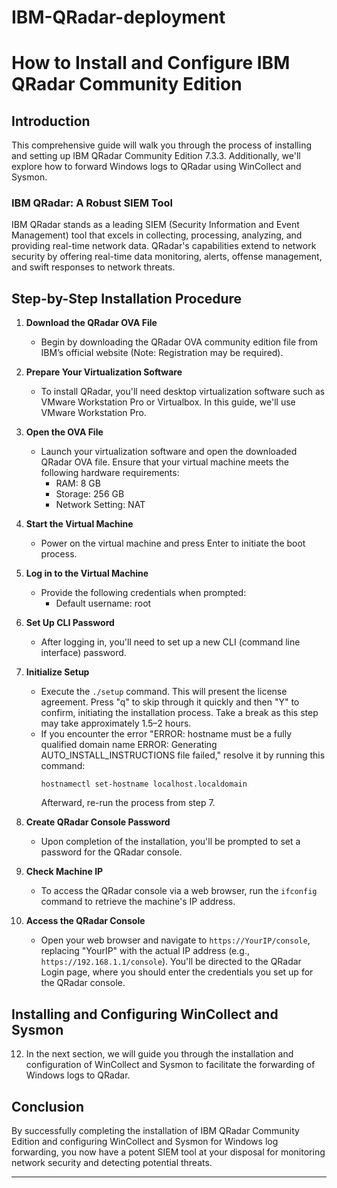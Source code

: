 # IBM-QRadar-deployment

# How to Install and Configure IBM QRadar Community Edition

## Introduction

This comprehensive guide will walk you through the process of installing and setting up IBM QRadar Community Edition 7.3.3. Additionally, we'll explore how to forward Windows logs to QRadar using WinCollect and Sysmon.

### IBM QRadar: A Robust SIEM Tool

IBM QRadar stands as a leading SIEM (Security Information and Event Management) tool that excels in collecting, processing, analyzing, and providing real-time network data. QRadar's capabilities extend to network security by offering real-time data monitoring, alerts, offense management, and swift responses to network threats.

## Step-by-Step Installation Procedure

1. **Download the QRadar OVA File**
   - Begin by downloading the QRadar OVA community edition file from IBM’s official website (Note: Registration may be required).

2. **Prepare Your Virtualization Software**
   - To install QRadar, you'll need desktop virtualization software such as VMware Workstation Pro or Virtualbox. In this guide, we'll use VMware Workstation Pro.

3. **Open the OVA File**
   - Launch your virtualization software and open the downloaded QRadar OVA file. Ensure that your virtual machine meets the following hardware requirements:
     - RAM: 8 GB
     - Storage: 256 GB
     - Network Setting: NAT

4. **Start the Virtual Machine**
   - Power on the virtual machine and press Enter to initiate the boot process.

5. **Log in to the Virtual Machine**
   - Provide the following credentials when prompted:
     - Default username: root

6. **Set Up CLI Password**
   - After logging in, you'll need to set up a new CLI (command line interface) password.

7. **Initialize Setup**
   - Execute the `./setup` command. This will present the license agreement. Press "q" to skip through it quickly and then "Y" to confirm, initiating the installation process. Take a break as this step may take approximately 1.5–2 hours.
   - If you encounter the error "ERROR: hostname must be a fully qualified domain name ERROR: Generating AUTO_INSTALL_INSTRUCTIONS file failed," resolve it by running this command:
     ```
     hostnamectl set-hostname localhost.localdomain
     ```
     Afterward, re-run the process from step 7.

8. **Create QRadar Console Password**
   - Upon completion of the installation, you'll be prompted to set a password for the QRadar console.

9. **Check Machine IP**
   - To access the QRadar console via a web browser, run the `ifconfig` command to retrieve the machine's IP address.

10. **Access the QRadar Console**
    - Open your web browser and navigate to `https://YourIP/console`, replacing "YourIP" with the actual IP address (e.g., `https://192.168.1.1/console`). You'll be directed to the QRadar Login page, where you should enter the credentials you set up for the QRadar console.

## Installing and Configuring WinCollect and Sysmon

12. In the next section, we will guide you through the installation and configuration of WinCollect and Sysmon to facilitate the forwarding of Windows logs to QRadar.

## Conclusion

By successfully completing the installation of IBM QRadar Community Edition and configuring WinCollect and Sysmon for Windows log forwarding, you now have a potent SIEM tool at your disposal for monitoring network security and detecting potential threats.

---



